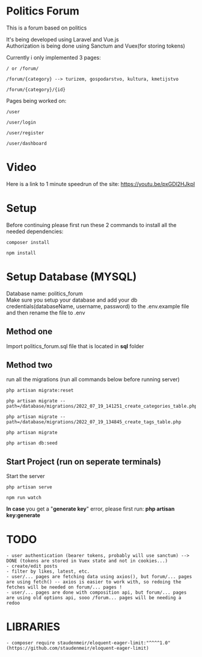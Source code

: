 # Politics Forum

This is a forum based on politics

It's being developed using Laravel and Vue.js<br/>
Authorization is being done using Sanctum and Vuex(for storing tokens)

Currently i only implemented 3 pages:
    
    / or /forum/
    
    /forum/{category} --> turizem, gospodarstvo, kultura, kmetijstvo
    
    /forum/{category}/{id}

Pages being worked on:

    /user

    /user/login

    /user/register

    /user/dashboard

# Video

Here is a link to 1 minute speedrun of the site: https://youtu.be/pxGDl2HJkpI

# Setup

Before continuing please first run these 2 commands to install all the needed dependencies:

    composer install
    
    npm install
    
# Setup Database (MYSQL)

Database name: politics_forum
<br/>
Make sure you setup your database and add your db credentials(databaseName, username, password) to the .env.example file and then rename the file to .env
<br/>

## Method one
Import politics_forum.sql file that is located in <b>sql</b> folder

## Method two
run all the migrations (run all commands below before running server)

    php artisan migrate:reset

    php artisan migrate --path=/database/migrations/2022_07_19_141251_create_categories_table.php

    php artisan migrate --path=/database/migrations/2022_07_19_134845_create_tags_table.php   

    php artisan migrate

    php artisan db:seed

## Start Project (run on seperate terminals)

Start the server

    php artisan serve

    npm run watch

<b>In case</b> you get a "<b>generate key</b>" error, please first run: <b>php artisan key:generate</b>

# TODO

    - user authentication (bearer tokens, probably will use sanctum) --> DONE (tokens are stored in Vuex state and not in cookies...)
    - create/edit posts
    - filter by likes, latest, etc.
    - user/... pages are fetching data using axios(), but forum/... pages are using fetch() -- axios is easier to work with, so redoing the fetches will be needed on forum/... pages !
    - user/... pages are done with composition api, but forum/... pages are using old options api, sooo /forum... pages will be needing a redoo
    
# LIBRARIES
    - composer require staudenmeir/eloquent-eager-limit:"^^^^1.0" (https://github.com/staudenmeir/eloquent-eager-limit)
